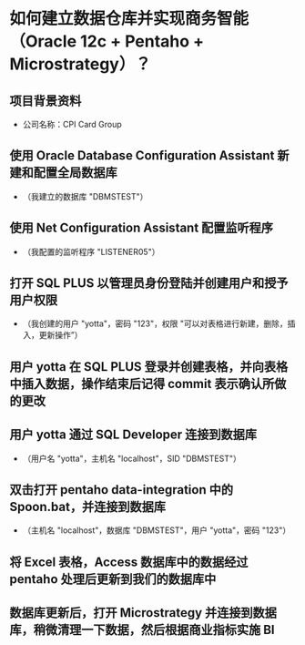 # 如何建立数据仓库并实现商务智能（Oracle 12c + Pentaho + Microstrategy）？

## 项目背景资料
- 公司名称：CPI Card Group


## 使用 Oracle Database Configuration Assistant 新建和配置全局数据库
- （我建立的数据库 "DBMSTEST"）

## 使用 Net Configuration Assistant 配置监听程序 
- （我配置的监听程序 "LISTENER05"）

## 打开 SQL PLUS 以管理员身份登陆并创建用户和授予用户权限
- （我创建的用户 "yotta"，密码 "123"，权限 "可以对表格进行新建，删除，插入，更新操作”）

## 用户 yotta 在 SQL PLUS 登录并创建表格，并向表格中插入数据，操作结束后记得 commit 表示确认所做的更改

## 用户 yotta 通过 SQL Developer 连接到数据库
- （用户名 "yotta"，主机名 "localhost"，SID "DBMSTEST"）

## 双击打开 pentaho data-integration 中的 Spoon.bat，并连接到数据库
- （主机名 "localhost"，数据库 "DBMSTEST"，用户 "yotta"，密码 "123"）

## 将 Excel 表格，Access 数据库中的数据经过 pentaho 处理后更新到我们的数据库中

## 数据库更新后，打开 Microstrategy 并连接到数据库，稍微清理一下数据，然后根据商业指标实施 BI
